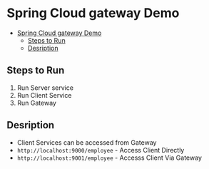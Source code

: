 # Spring Cloud gateway Demo

- [Spring Cloud gateway Demo](#spring-cloud-gateway-demo)
  - [Steps to Run](#steps-to-run)
  - [Desription](#desription)

## Steps to Run

1. Run Server service
2. Run Client Service
3. Run Gateway

## Desription

- Client Services can be accessed from Gateway
- `http://localhost:9000/employee` - Access Client Directly
- `http://localhost:9001/employee` - Accesss Client Via Gateway
